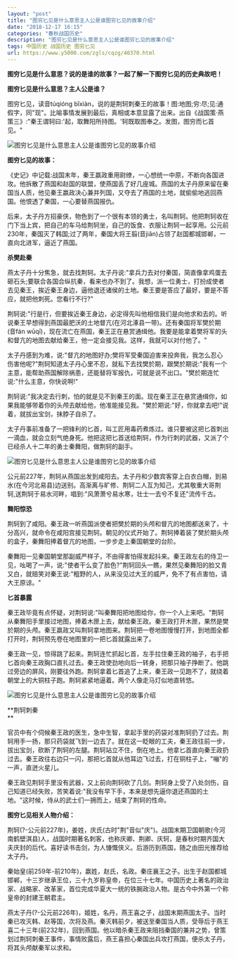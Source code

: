 ```yaml
---
layout: "post"
title: "图穷匕见是什么意思主人公是谁图穷匕见的故事介绍"
date: "2018-12-17 16:15"
categories: "春秋战国历史"
description: "图穷匕见是什么意思主人公是谁图穷匕见的故事介绍"
tags: 中国历史 战国历史 图穷匕见
url: https://www.y5000.com/zgls/cqzg/40370.html
---
```






****图穷匕见是什么意思？说的是谁的故事？一起了解一下图穷匕见的历史典故吧！****

 **图穷匕见是什么意思？主人公是谁？**

图穷匕见，读音túqióng
bǐxiàn，说的是荆轲刺秦王的故事！图:地图;穷:尽;见:通假字，同"现"。比喻事情发展到最后，真相或本意显露了出来。出自《战国策·燕策三》:"秦王谓轲曰:'起，取舞阳所持图。'轲既取图奉之。发图，图穷而匕首见。"

![图穷匕见是什么意思主人公是谁图穷匕见的故事介绍](https://img.y5000.com/uploads/allimg/190119/509ea15024c9e0ff4ab697c28ee21b68.jpg)

 **图穷匕见的故事：**

《史记》中记载:战国末年，秦王嬴政重用尉缭，一心想统一中原，不断向各国进攻。他拆散了燕国和赵国的联盟，使燕国丢了好几座城。燕国的太子丹原来留在秦国当人质，他见秦王嬴政决心兼并列国，又夺去了燕国的土地，就偷偷地逃回燕国。他恨透了秦国，一心要替燕国报仇。

后来，太子丹方招豪侠，物色到了一个很有本领的勇士，名叫荆轲。他把荆轲收在门下当上宾，把自己的车马给荆轲坐，自己的饭食、衣服让荆轲一起享用。公元前230年，秦国灭了韩国;过了两年，秦国大将王翦(音jiǎn)占领了赵国都城邯郸，一直向北进军，逼近了燕国。

 **杀樊赴秦**

燕太子丹十分焦急，就去找荆轲。太子丹说:"拿兵力去对付秦国，简直像拿鸡蛋去砸石头;要联合各国合纵抗秦，看来也办不到了。我想，派一位勇士，打扮成使者去见秦王，挨近秦王身边，逼他退还诸侯的土地。秦王要是答应了最好，要是不答应，就把他刺死。您看行不行?"

荆轲说:"行是行，但要挨近秦王身边，必定得先叫他相信我们是向他求和去的。听说秦王早想得到燕国最肥沃的土地督亢(在河北涿县一带)。还有秦国将军樊於期(音fán
wūqī)，现在流亡在燕国，秦王正在悬赏通缉他。我要是能拿着樊将军的头和督亢的地图去献给秦王，他一定会接见我。这样，我就可以对付他了。"

太子丹感到为难，说:"督亢的地图好办;樊将军受秦国迫害来投奔我，我怎么忍心伤害他呢?"荆轲知道太子丹心里不忍，就私下去找樊於期，跟樊於期说:"我有一个主意，能帮助燕国解除祸患，还能替将军报仇，可就是说不出口。"樊於期连忙说:"什么主意，你快说啊!"

荆轲说:"我决定去行刺，怕的就是见不到秦王的面。现在秦王正在悬赏通缉你，如果我能够带着你的头颅去献给他，他准能接见我。"樊於期说:"好，你就拿去吧!"说着，就拔出宝剑，抹脖子自杀了。

太子丹事前准备了一把锋利的匕首，叫工匠用毒药煮炼过。谁只要被这把匕首刺出一滴血，就会立刻气绝身死。他把这把匕首送给荆轲，作为行刺的武器，又派了个已经杀人十二年的勇士秦舞阳，做荆轲的副手。

![图穷匕见是什么意思主人公是谁图穷匕见的故事介绍](https://img.y5000.com/uploads/allimg/190119/51ba0e6b6b871e740079373a3b5c7dc1.jpg)

公元前227年，荆轲从燕国出发到咸阳去。太子丹和少数宾客穿上白衣白帽，到易水(在今河北易县)边送别。高渐离与旷修、荆轲二人互为知己，尤其敬重大哥荆轲,送荆轲于易水河畔，唱到:"风萧萧兮易水寒，壮士一去兮不复还"流传千古。

 **舞阳惊恐**

荆轲到了咸阳。秦王政一听燕国派使者把樊於期的头颅和督亢的地图都送来了，十分高兴，就命令在咸阳宫接见荆轲。朝见的仪式开始了。荆轲捧着装了樊於期头颅的盒子，秦舞阳捧着督亢的地图，一步步走上秦国朝堂的台阶。

秦舞阳一见秦国朝堂那副威严样子，不由得害怕得发起抖来。秦王政左右的侍卫一见，吆喝了一声，说:"使者干么变了脸色?"荆轲回头一瞧，果然见秦舞阳的脸又青又白，就赔笑对秦王说:"粗野的人，从来没见过大王的威严，免不了有点害怕，请大王原谅。"

 **匕首暴露**

秦王政毕竟有点怀疑，对荆轲说:"叫秦舞阳把地图给你，你一个人上来吧。"荆轲从秦舞阳手里接过地图，捧着木匣上去，献给秦王政。秦王政打开木匣，果然是樊於期的头颅。秦王嬴政又叫荆轲拿地图来。荆轲把一卷地图慢慢打开，到地图全都打开时，荆轲预先卷在地图里的一把匕首就露出来了。

秦王政一见，惊得跳了起来。荆轲连忙抓起匕首，左手拉住秦王政的袖子，右手把匕首向秦王政胸口直扎过去。秦王政使劲地向后一转身，把那只袖子挣断了。他跳过旁边的屏风，刚要往外跑。荆轲拿着匕首追了上来，秦王政一见跑不了，就绕着朝堂上的大铜柱子跑。荆轲紧紧地逼着。两个人像走马灯似地直转悠。

![图穷匕见是什么意思主人公是谁图穷匕见的故事介绍](https://img.y5000.com/uploads/allimg/190119/8995bc354122bd6675604378c42d4a68.jpg)

 **荆轲刺秦  
**

官员中有个伺候秦王政的医生，急中生智，拿起手里的药袋对准荆轲扔了过去。荆轲用手一扬，那只药袋就飞到一边去了。就在这一眨眼的工夫，秦王政往前一步，拔出宝剑，砍断了荆轲的左腿。荆轲站立不住，倒在地上。他拿匕首直向秦王政扔过去。秦王政往右边只一闪，那把匕首就从他耳边飞过去，打在铜柱子上，"嘣"的一声，直迸火星儿。

秦王政见荆轲手里没有武器，又上前向荆轲砍了几剑。荆轲身上受了八处剑伤，自己知道已经失败，苦笑着说:"我没有早下手，本来是想先逼你退还燕国的土地。"这时候，侍从的武士们一拥而上，结束了荆轲的性命。

 **图穷匕见相关人物介绍：**

荆轲(?-公元前227年)，姜姓，庆氏(古时"荆"音似"庆")。战国末期卫国朝歌(今河南鹤壁淇县)人，战国时期著名刺客，也称庆卿、荆卿、庆轲，是春秋时期齐国大夫庆封的后代。喜好读书击剑，为人慷慨侠义。后游历到燕国，随之由田光推荐给太子丹。

秦始皇(前259年-前210年)，嬴姓，赵氏，名政。秦庄襄王之子。出生于赵国都城邯郸，十三岁继承王位，三十九岁称皇帝，在位三十七年。中国历史上著名的政治家、战略家、改革家，首位完成华夏大一统的铁腕政治人物。是古今中外第一个称皇帝的封建王朝君主。

燕太子丹(?-公元前226年)，姬姓，名丹，燕王喜之子，战国末期燕国太子。当时秦已攻灭韩、赵等国，次将及燕。秦灭韩前夕，被送至秦国当人质，受辱后于燕王喜二十三年(前232年)，回到燕国。他以暗杀秦王政来阻挡秦国的兼并之势，曾策划过荆轲刺秦王事件，事情败露后，燕王喜担心秦国出兵攻打燕国，便杀太子丹，将其头颅献秦军以求和。
